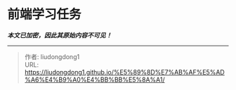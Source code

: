# 前端学习任务

***本文已加密，因此其原始内容不可见！***

---

> 作者: liudongdong1  
> URL: https://liudongdong1.github.io/%E5%89%8D%E7%AB%AF%E5%AD%A6%E4%B9%A0%E4%BB%BB%E5%8A%A1/  

